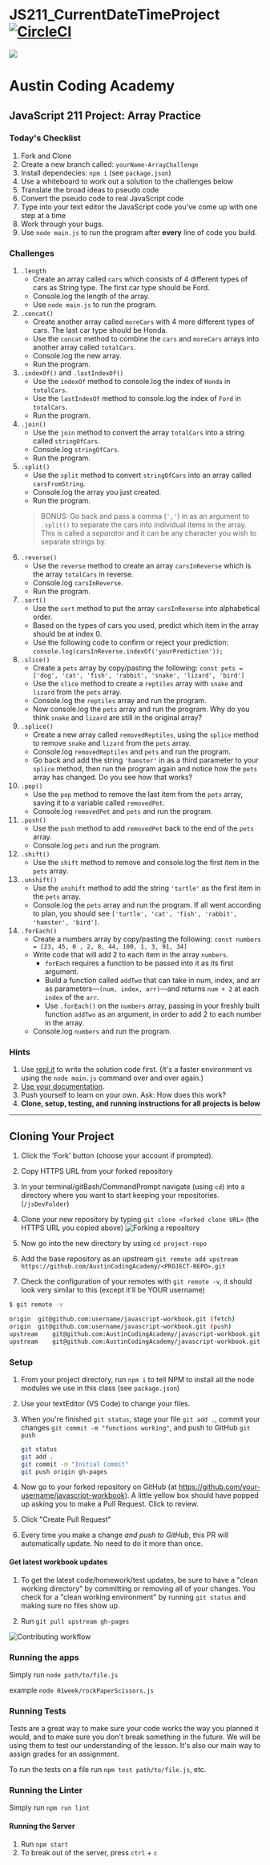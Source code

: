 # JS211_CurrentDateTimeProject[![CircleCI](https://circleci.com/gh/AustinCodingAcademy/javascript-workbook/tree/gh-pages.svg?style=svg)](https://circleci.com/gh/AustinCodingAcademy/javascript-workbook/tree/gh-pages)

![](http://en.gravatar.com/userimage/107370100/a08594145564536138dfaaf072c7b241.png)

# Austin Coding Academy

## JavaScript 211 Project: Array Practice

### Today's Checklist

1. Fork and Clone
1. Create a new branch called: `yourName-ArrayChallenge`
1. Install dependecies: `npm i` (see `package.json`)
3. Use a whiteboard to work out a solution to the challenges below
4. Translate the broad ideas to pseudo code
5. Convert the pseudo code to real JavaScript code
6. Type into your text editor the JavaScript code you've come up with one step at a time
7. Work through your bugs.
8. Use `node main.js` to run the program after **every** line of code you build.

### Challenges

1. `.length`
   * Create an array called `cars` which consists of 4 different types of cars as String type. The first car type should be Ford.
   * Console.log the length of the array.
   * Use `node main.js` to run the program.
1. `.concat()`
   * Create another array called `moreCars` with 4 more different types of cars. The last car type should be Honda.
   * Use the `concat` method to combine the `cars` and `moreCars` arrays into another array called `totalCars`.
   * Console.log the new array.
   * Run the program.
1. `.indexOf()` and `.lastIndexOf()`
   * Use the `indexOf` method to console.log the index of `Honda` in `totalCars`.
   * Use the `lastIndexOf` method to console.log the index of `Ford` in `totalCars`.
   * Run the program.
1. `.join()`
   * Use the `join` method to convert the array `totalCars` into a string called `stringOfCars`.
   * Console.log `stringOfCars`.
   * Run the program.
1. `.split()`
   * Use the `split` method to convert `stringOfCars` into an array called `carsFromString`.
   * Console.log the array you just created.
   * Run the program.
    > BONUS: Go back and pass a comma (`','`) in as an argument to `.split()` to separate the cars into individual items in the array. This is called a *separator* and it can be any character you wish to separate strings by.
1. `.reverse()`
   * Use the `reverse` method to create an array `carsInReverse` which is the array `totalCars` in reverse.
   * Console.log `carsInReverse`.
   * Run the program.
1. `.sort()`
   * Use the `sort` method to put the array `carsInReverse` into alphabetical order.
   * Based on the types of cars you used, predict which item in the array should be at index 0.
   * Use the following code to confirm or reject your prediction: `console.log(carsInReverse.indexOf('yourPrediction'));`
1. `.slice()`
   * Create a `pets` array by copy/pasting the following: `const pets = ['dog', 'cat', 'fish', 'rabbit', 'snake', 'lizard', 'bird']`
   * Use the `slice` method to create a `reptiles` array with `snake` and `lizard` from the `pets` array.
   * Console.log the `reptiles` array and run the program.
   * Now console.log the `pets` array and run the program. Why do you think `snake` and `lizard` are still in the original array?
1. `.splice()`
   * Create a new array called `removedReptiles`, using the `splice` method to remove `snake` and `lizard` from the `pets` array.
   * Console.log `removedReptiles` and `pets` and run the program.
   * Go back and add the string `'hamster'` in as a third parameter to your `splice` method, then run the program again and notice how the `pets` array has changed. Do you see how that works?
1. `.pop()`
   * Use the `pop` method to remove the last item from the `pets` array, saving it to a variable called `removedPet`.
   * Console.log `removedPet` and `pets` and run the program.
1. `.push()`
   * Use the `push` method to add `removedPet` back to the end of the `pets` array.
   * Console.log `pets` and run the program.
1. `.shift()`
   * Use the `shift` method to remove and console.log the first item in the `pets` array.
1. `.unshift()`
   * Use the `unshift` method to add the string `'turtle'` as the first item in the `pets` array.
   * Console.log the `pets` array and run the program. If all went according to plan, you should see `['turtle', 'cat', 'fish', 'rabbit', 'hamster', 'bird']`.
1. `.forEach()`
   * Create a numbers array by copy/pasting the following: `const numbers = [23, 45, 0 , 2, 8, 44, 100, 1, 3, 91, 34]`
   * Write code that will add 2 to each item in the array `numbers`.
      * `forEach` requires a function to be passed into it as its first argument.
      * Build a function called `addTwo` that can take in num, index, and arr as parameters—`(num, index, arr)`—and returns `num + 2` at each `index` of the `arr`.
      * Use `.forEach()` on the `numbers` array, passing in your freshly built function `addTwo` as an argument, in order to add 2 to each number in the array.
   * Console.log `numbers` and run the program.

### Hints

1. Use [repl.it](https://www.repl.it) to write the solution code first. (It's a faster environment vs using the `node main.js` command over and over again.)
1. [Use your documentation](https://developer.mozilla.org/en-US/docs/Web/JavaScript/Reference/Global_Objects/String).
1. Push yourself to learn on your own. Ask: How does this work?
1. **Clone, setup, testing, and running instructions for all projects is below**

******

## Cloning Your Project

1. Click the 'Fork' button (choose your account if prompted).
1. Copy HTTPS URL from your forked repository
1. In your terminal/gitBash/CommandPrompt navigate (using `cd`) into a directory where you want to start keeping your repositories. (`/jsDevFolder`)
1. Clone your new repository by typing `git clone <forked clone URL>` (the HTTPS
URL you copied above)
  ![Forking a repository](https://docs.google.com/drawings/d/1tYsLHaLo8JRdp0xC1EZrAo0o9Wvv4S5AD937cokVOBk/pub?w=960&h=720)
1. Now go into the new directory by using `cd project-repo`

1. Add the base repository as an upstream
    `git remote add upstream https://github.com/AustinCodingAcademy/<PROJECT-REPO>.git`

1. Check the configuration of your remotes with `git remote -v`, it should look
very similar to this (except it'll be YOUR username)

```bash
$ git remote -v

origin  git@github.com:username/javascript-workbook.git (fetch)
origin  git@github.com:username/javascript-workbook.git (push)
upstream    git@github.com:AustinCodingAcademy/javascript-workbook.git (fetch)
upstream    git@github.com:AustinCodingAcademy/javascript-workbook.git (push)
```

### Setup

1. From your project directory, run `npm i` to tell NPM to install all the
node modules we use in this class (see `package.json`)
1. Use your textEditor (VS Code) to change your files.
1. When you're finished `git status`, stage your file `git add .`, commit your changes `git commit -m "functions working"`, and push to
GitHub `git push`
    ```bash
    git status
    git add .
    git commit -m "Initial Commit"
    git push origin gh-pages
    ```

1. Now go to your forked repository on GitHub (at
  https://github.com/your-username/javascript-workbook). A little yellow box
  should have popped up asking you to make a Pull Request. Click to review.

1. Click "Create Pull Request"

1. Every time you make a change *and push to GitHub*, this PR will automatically
update. No need to do it more than once.

#### Get latest workbook updates

1. To get the latest code/homework/test updates, be sure to have a "clean
working directory" by committing or removing all of your changes. You check for
a "clean working environment" by running `git status` and making sure no files
show up.

1. Run `git pull upstream gh-pages`

![Contributing workflow](https://docs.google.com/drawings/d/1WeKQxOHgPKfwjy_eKtlJO62Fu4XTCWFeqkAh1oIqICM/pub?w=960&h=720)

### Running the apps

Simply run `node path/to/file.js`

example `node 01week/rockPaperScissors.js`

### Running Tests

Tests are a great way to make sure your code works the way you planned it would,
and to make sure you don't break something in the future. We will be using them
to test our understanding of the lesson. It's also our main way to assign grades
for an assignment.

To run the tests on a file run `npm test path/to/file.js`, etc.

### Running the Linter

Simply run `npm run lint`

#### Running the Server

1. Run `npm start`
1. To break out of the server, press `ctrl` + `c`
